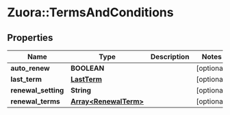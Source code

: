 # Zuora::TermsAndConditions

## Properties
Name | Type | Description | Notes
------------ | ------------- | ------------- | -------------
**auto_renew** | **BOOLEAN** |  | [optional] 
**last_term** | [**LastTerm**](LastTerm.md) |  | [optional] 
**renewal_setting** | **String** |  | [optional] 
**renewal_terms** | [**Array&lt;RenewalTerm&gt;**](RenewalTerm.md) |  | [optional] 


